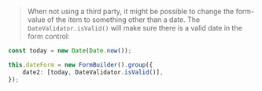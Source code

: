
> When not using a third party, it might be possible to change the form-value of the item to something other than a date. The `DateValidator.isValid()` will make sure there is a valid date in the form control:

```typescript
const today = new Date(Date.now());

this.dateForm = new FormBuilder().group({
    date2: [today, DateValidator.isValid()],
});
```
